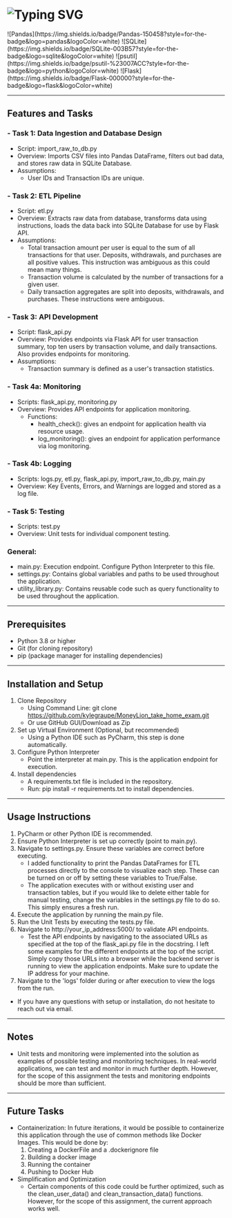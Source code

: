 <h1 align="left">
  <img src="https://readme-typing-svg.demolab.com?font=Fira+Code&size=40&duration=2000&pause=10000&color=0FFFD0&center=false&vCenter=true&width=1000&lines=MoneyLion+Take+Home+Exam" alt="Typing SVG" />
</h1>
![Pandas](https://img.shields.io/badge/Pandas-150458?style=for-the-badge&logo=pandas&logoColor=white)
![SQLite](https://img.shields.io/badge/SQLite-003B57?style=for-the-badge&logo=sqlite&logoColor=white)
![psutil](https://img.shields.io/badge/psutil-%23007ACC?style=for-the-badge&logo=python&logoColor=white)
![Flask](https://img.shields.io/badge/Flask-000000?style=for-the-badge&logo=flask&logoColor=white)

---

## Features and Tasks

### - Task 1: Data Ingestion and Database Design
  - Script: import_raw_to_db.py
  - Overview: Imports CSV files into Pandas DataFrame, filters out bad data, and stores raw data in SQLite Database.
  - Assumptions:
    - User IDs and Transaction IDs are unique.
### - Task 2: ETL Pipeline
  - Script: etl.py
  - Overview: Extracts raw data from database, transforms data using instructions, loads the data back into SQLite Database for use by Flask API.
  - Assumptions:
    - Total transaction amount per user is equal to the sum of all transactions for that user. Deposits, withdrawals, and purchases are all positive values. This instruction was ambiguous as this could mean many things.
    - Transaction volume is calculated by the number of transactions for a given user.
    - Daily transaction aggregates are split into deposits, withdrawals, and purchases. These instructions were ambiguous.
### - Task 3: API Development
  - Script: flask_api.py
  - Overview: Provides endpoints via Flask API for user transaction summary, top ten users by transaction volume, and daily transactions. Also provides endpoints for monitoring.
  - Assumptions:
    - Transaction summary is defined as a user's transaction statistics.
### - Task 4a: Monitoring
  - Scripts: flask_api.py, monitoring.py
  - Overview: Provides API endpoints for application monitoring.
    - Functions: 
      - health_check(): gives an endpoint for application health via resource usage.
      - log_monitoring(): gives an endpoint for application performance via log monitoring.
### - Task 4b: Logging
  - Scripts: logs.py, etl.py, flask_api.py, import_raw_to_db.py, main.py
  - Overview: Key Events, Errors, and Warnings are logged and stored as a log file.
### - Task 5: Testing
  - Scripts: test.py
  - Overview: Unit tests for individual component testing.

### General:
- main.py: Execution endpoint. Configure Python Interpreter to this file.
- settings.py: Contains global variables and paths to be used throughout the application.
- utility_library.py: Contains reusable code such as query functionality to be used throughout the application.

---

## Prerequisites
- Python 3.8 or higher
- Git (for cloning repository)
- pip (package manager for installing dependencies)
---

## Installation and Setup
1. Clone Repository
   - Using Command Line: git clone https://github.com/kylegraupe/MoneyLion_take_home_exam.git
   - Or use GitHub GUI/Download as Zip
2. Set up Virtual Environment (Optional, but recommended)
   - Using a Python IDE such as PyCharm, this step is done automatically.
3. Configure Python Interpreter
   - Point the interpreter at main.py. This is the application endpoint for execution.
4. Install dependencies
   - A requirements.txt file is included in the repository.
   - Run: pip install -r requirements.txt to install dependencies. 
---

## Usage Instructions
1. PyCharm or other Python IDE is recommended. 
2. Ensure Python Interpreter is set up correctly (point to main.py).
3. Navigate to settings.py. Ensure these variables are correct before executing.
   - I added functionality to print the Pandas DataFrames for ETL processes directly to the console to visualize each step. These can be turned on or off by setting these variables to True/False.
   - The application executes with or without existing user and transaction tables, but if you would like to delete either table for manual testing, change the variables in the settings.py file to do so. This simply ensures a fresh run.
4. Execute the application by running the main.py file. 
5. Run the Unit Tests by executing the tests.py file.
6. Navigate to http://your_ip_address:5000/ to validate API endpoints. 
   - Test the API endpoints by navigating to the associated URLs as specified at the top of the flask_api.py file in the docstring. I left some examples for the different endpoints at the top of the script. Simply copy those URLs into a browser while the backend server is running to view the application endpoints. Make sure to update the IP address for your machine.
7. Navigate to the 'logs' folder during or after execution to view the logs from the run.

- If you have any questions with setup or installation, do not hesitate to reach out via email.
---

## Notes
- Unit tests and monitoring were implemented into the solution as examples of possible testing and monitoring techniques. In real-world applications, we can test and monitor in much further depth. However, for the scope of this assignment the tests and monitoring endpoints should be more than sufficient.
---

## Future Tasks
- Containerization: In future iterations, it would be possible to containerize this application through the use of common methods like Docker Images. This would be done by:
  1. Creating a DockerFile and a .dockerignore file
  2. Building a docker image
  3. Running the container
  4. Pushing to Docker Hub
- Simplification and Optimization
  - Certain components of this code could be further optimized, such as the clean_user_data() and clean_transaction_data() functions. However, for the scope of this assignment, the current approach works well.